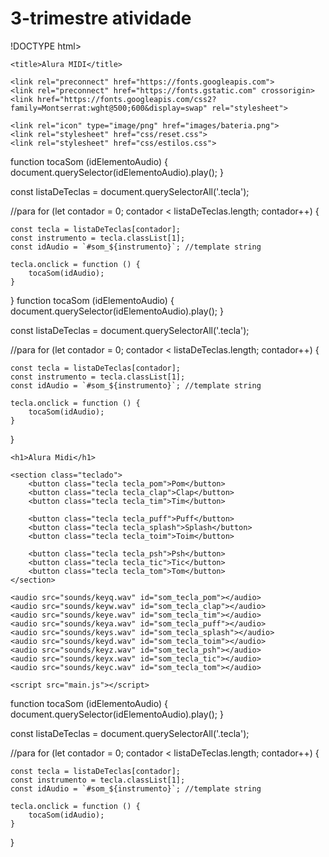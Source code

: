 # 3-trimestre atividade
!DOCTYPE html>
<html lang="pt-BR">
<head>
    <meta charset="UTF-8">
    <meta http-equiv="X-UA-Compatible" content="IE=edge">
    <meta name="viewport" content="width=device-width, initial-scale=1.0">

    <title>Alura MIDI</title>

    <link rel="preconnect" href="https://fonts.googleapis.com">
    <link rel="preconnect" href="https://fonts.gstatic.com" crossorigin>
    <link href="https://fonts.googleapis.com/css2?family=Montserrat:wght@500;600&display=swap" rel="stylesheet">

    <link rel="icon" type="image/png" href="images/bateria.png">
    <link rel="stylesheet" href="css/reset.css">
    <link rel="stylesheet" href="css/estilos.css">

</head>
<body>
function tocaSom (idElementoAudio) {
    document.querySelector(idElementoAudio).play();
}

const listaDeTeclas = document.querySelectorAll('.tecla');

//para
for (let contador = 0; contador < listaDeTeclas.length; contador++) {

    const tecla = listaDeTeclas[contador];
    const instrumento = tecla.classList[1];
    const idAudio = `#som_${instrumento}`; //template string

    tecla.onclick = function () {
        tocaSom(idAudio);
    }

}
function tocaSom (idElementoAudio) {
    document.querySelector(idElementoAudio).play();
}

const listaDeTeclas = document.querySelectorAll('.tecla');

//para
for (let contador = 0; contador < listaDeTeclas.length; contador++) {

    const tecla = listaDeTeclas[contador];
    const instrumento = tecla.classList[1];
    const idAudio = `#som_${instrumento}`; //template string

    tecla.onclick = function () {
        tocaSom(idAudio);
    }

}

    <h1>Alura Midi</h1>

    <section class="teclado">
        <button class="tecla tecla_pom">Pom</button>
        <button class="tecla tecla_clap">Clap</button>
        <button class="tecla tecla_tim">Tim</button>

        <button class="tecla tecla_puff">Puff</button>
        <button class="tecla tecla_splash">Splash</button>
        <button class="tecla tecla_toim">Toim</button>

        <button class="tecla tecla_psh">Psh</button>
        <button class="tecla tecla_tic">Tic</button>
        <button class="tecla tecla_tom">Tom</button>
    </section>

    <audio src="sounds/keyq.wav" id="som_tecla_pom"></audio>
    <audio src="sounds/keyw.wav" id="som_tecla_clap"></audio>
    <audio src="sounds/keye.wav" id="som_tecla_tim"></audio>
    <audio src="sounds/keya.wav" id="som_tecla_puff"></audio>
    <audio src="sounds/keys.wav" id="som_tecla_splash"></audio>
    <audio src="sounds/keyd.wav" id="som_tecla_toim"></audio>
    <audio src="sounds/keyz.wav" id="som_tecla_psh"></audio>
    <audio src="sounds/keyx.wav" id="som_tecla_tic"></audio>
    <audio src="sounds/keyc.wav" id="som_tecla_tom"></audio>

    <script src="main.js"></script>

</body>
</html>


function tocaSom (idElementoAudio) {
    document.querySelector(idElementoAudio).play();
}

const listaDeTeclas = document.querySelectorAll('.tecla');

//para
for (let contador = 0; contador < listaDeTeclas.length; contador++) {

    const tecla = listaDeTeclas[contador];
    const instrumento = tecla.classList[1];
    const idAudio = `#som_${instrumento}`; //template string

    tecla.onclick = function () {
        tocaSom(idAudio);
    }

}
